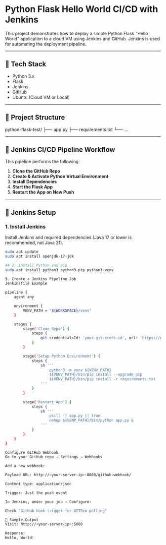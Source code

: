 # Python Flask Hello World CI/CD with Jenkins

This project demonstrates how to deploy a simple Python Flask "Hello World" application to a cloud VM using Jenkins and GitHub. Jenkins is used for automating the deployment pipeline.

---

## 🧰 Tech Stack

- Python 3.x
- Flask
- Jenkins
- GitHub
- Ubuntu (Cloud VM or Local)

---

## 📂 Project Structure

python-flask-test/
├── app.py
├── requirements.txt
└── ...


---

## 🚀 Jenkins CI/CD Pipeline Workflow

This pipeline performs the following:

1. **Clone the GitHub Repo**
2. **Create & Activate Python Virtual Environment**
3. **Install Dependencies**
4. **Start the Flask App**
5. **Restart the App on New Push**

---

## 🔧 Jenkins Setup

### 1. Install Jenkins

Install Jenkins and required dependencies (Java 17 or lower is recommended, not Java 21).

```bash
sudo apt update
sudo apt install openjdk-17-jdk

## 2. Install Python and pip
sudo apt install python3 python3-pip python3-venv

3. Create a Jenkins Pipeline Job
Jenkinsfile Example

pipeline {
    agent any

    environment {
        VENV_PATH = "${WORKSPACE}/venv"
    }

    stages {
        stage('Clone Repo') {
            steps {
                git credentialsId: 'your-git-creds-id', url: 'https://github.com/amitsinghs98/python-flask-test'
            }
        }

        stage('Setup Python Environment') {
            steps {
                sh '''
                    python3 -m venv ${VENV_PATH}
                    ${VENV_PATH}/bin/pip install --upgrade pip
                    ${VENV_PATH}/bin/pip install -r requirements.txt
                '''
            }
        }

        stage('Restart App') {
            steps {
                sh '''
                    pkill -f app.py || true
                    nohup ${VENV_PATH}/bin/python app.py &
                '''
            }
        }
    }
}

Configure GitHub Webhook
Go to your GitHub repo → Settings → Webhooks

Add a new webhook:

Payload URL: http://<your-server-ip>:8080/github-webhook/

Content type: application/json

Trigger: Just the push event

In Jenkins, under your job → Configure:

Check "GitHub hook trigger for GITScm polling"

🐍 Sample Output
Visit: http://<your-server-ip>:5000

Response:
Hello, World!



